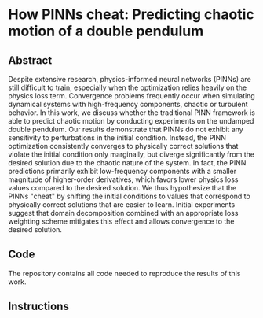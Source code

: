 # How PINNs cheat: Predicting chaotic motion of a double pendulum

## Abstract
Despite extensive research, physics-informed neural networks (PINNs) are still difficult to train, especially when the optimization relies heavily on the physics loss term. Convergence problems frequently occur when simulating dynamical systems with high-frequency components, chaotic or turbulent behavior. 
In this work, we discuss whether the traditional PINN framework is able to predict chaotic motion by conducting experiments on the undamped double pendulum. 
Our results demonstrate that PINNs do not exhibit any sensitivity to perturbations in the initial condition. Instead, the PINN optimization consistently converges to physically correct solutions that violate the initial condition only marginally, but diverge significantly from the desired solution due to the chaotic nature of the system. In fact, the PINN predictions primarily exhibit low-frequency components with a smaller magnitude of higher-order derivatives, which favors lower physics loss values compared to the desired solution. 
We thus hypothesize that the PINNs "cheat" by shifting the initial conditions to values that correspond to physically correct solutions that are easier to learn.
Initial experiments suggest that domain decomposition combined with an appropriate loss weighting scheme mitigates this effect and allows convergence to the desired solution.

## Code
The repository contains all code needed to reproduce the results of this work. 

## Instructions

